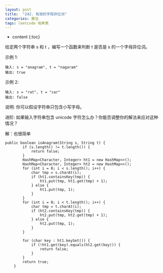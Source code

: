 ```yaml
---
layout: post
title:  "242. 有效的字母异位词"
categories: 算法
tags: leetcode 哈希表
---
```


* content
{:toc}

<!--more-->

给定两个字符串 s 和 t ，编写一个函数来判断 t 是否是 s 的一个字母异位词。

示例 1:

```
输入: s = "anagram", t = "nagaram"
输出: true
```

示例 2:

```
输入: s = "rat", t = "car"
输出: false
```

说明:
你可以假设字符串只包含小写字母。

进阶:
如果输入字符串包含 unicode 字符怎么办？你能否调整你的解法来应对这种情况？

解：也很简单

```
public boolean isAnagram(String s, String t) {
        if (s.length() != t.length()) {
            return false;
        }
        HashMap<Character, Integer> ht1 = new HashMap<>();
        HashMap<Character, Integer> ht2 = new HashMap<>();
        for (int i = 0; i < s.length(); i++) {
            char tmp = s.charAt(i);
            if (ht1.containsKey(tmp)) {
                ht1.put(tmp, ht1.get(tmp) + 1);
            } else {
                ht1.put(tmp, 1);
            }
        }
        for (int i = 0; i < t.length(); i++) {
            char tmp = t.charAt(i);
            if (ht2.containsKey(tmp)) {
                ht2.put(tmp, ht2.get(tmp) + 1);
            } else {
                ht2.put(tmp, 1);
            }
        }

        for (char key : ht1.keySet()) {
            if (!ht1.get(key).equals(ht2.get(key))) {
                return false;
            }
        }
        return true;
    }
```